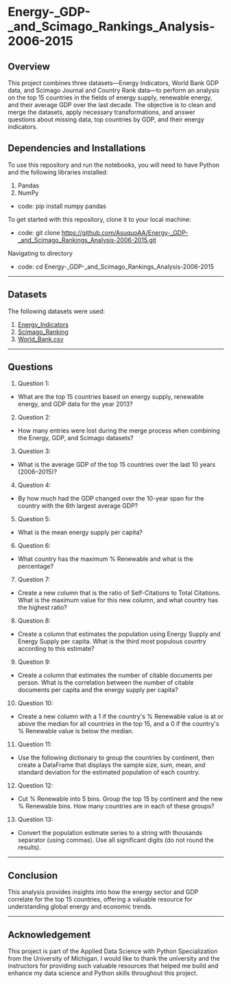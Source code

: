 # Energy-_GDP-_and_Scimago_Rankings_Analysis-2006-2015

## Overview

This project combines three datasets—Energy Indicators, World Bank GDP data, and Scimago Journal and Country Rank data—to perform an analysis on the top 15 countries in the fields of energy supply, renewable energy, and their average GDP over the last decade. The objective is to clean and merge the datasets, apply necessary transformations, and answer questions about missing data, top countries by GDP, and their energy indicators.

## Dependencies and Installations

To use this repository and run the notebooks, you will need to have Python and the following libraries installed:
1. Pandas
2. NumPy
- code: pip install numpy pandas

To get started with this repository, clone it to your local machine:
- code: git clone https://github.com/AsuquoAA/Energy-_GDP-_and_Scimago_Rankings_Analysis-2006-2015.git
  
Navigating to directory
- code: cd Energy-_GDP-_and_Scimago_Rankings_Analysis-2006-2015

---

## Datasets

The following datasets were used:
1. <a href="https://github.com/AsuquoAA/Energy-_GDP-_and_Scimago_Rankings_Analysis-2006-2015/blob/main/Energy%20Indicators.xls">Energy_Indicators</a>
2. <a href="https://github.com/AsuquoAA/Energy-_GDP-_and_Scimago_Rankings_Analysis-2006-2015/blob/main/scimagojr-3.xlsx">Scimago_Ranking</a>
3. <a href="https://github.com/AsuquoAA/Energy-_GDP-_and_Scimago_Rankings_Analysis-2006-2015/blob/main/world_bank.csv">World_Bank.csv</a>

---

## Questions

1. Question 1:
- What are the top 15 countries based on energy supply, renewable energy, and GDP data for the year 2013?

2. Question 2:
- How many entries were lost during the merge process when combining the Energy, GDP, and Scimago datasets?

3. Question 3:
- What is the average GDP of the top 15 countries over the last 10 years (2006–2015)?

4. Question 4:
- By how much had the GDP changed over the 10-year span for the country with the 6th largest average GDP?

5. Question 5:
- What is the mean energy supply per capita?

6. Question 6:
- What country has the maximum % Renewable and what is the percentage?

7. Question 7:
- Create a new column that is the ratio of Self-Citations to Total Citations. What is the maximum value for this new column, and what country has the highest ratio?

8. Question 8:
- Create a column that estimates the population using Energy Supply and Energy Supply per capita. What is the third most populous country according to this estimate?

9. Question 9:
- Create a column that estimates the number of citable documents per person. What is the correlation between the number of citable documents per capita and the energy supply per capita?

10. Question 10:
- Create a new column with a 1 if the country's % Renewable value is at or above the median for all countries in the top 15, and a 0 if the country's % Renewable value is below the median.

11. Question 11:
- Use the following dictionary to group the countries by continent, then create a DataFrame that displays the sample size, sum, mean, and standard deviation for the estimated population of each country.

12. Question 12:
- Cut % Renewable into 5 bins. Group the top 15 by continent and the new % Renewable bins. How many countries are in each of these groups?

13. Question 13:
- Convert the population estimate series to a string with thousands separator (using commas). Use all significant digits (do not round the results).

---

## Conclusion

This analysis provides insights into how the energy sector and GDP correlate for the top 15 countries, offering a valuable resource for understanding global energy and economic trends.

---

## Acknowledgement

This project is part of the Applied Data Science with Python Specialization from the University of Michigan. I would like to thank the university and the instructors for providing such valuable resources that helped me build and enhance my data science and Python skills throughout this project.
